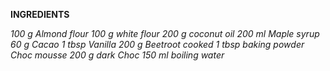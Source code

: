 **INGREDIENTS**
 
_100 g Almond flour
100 g white flour
200 g coconut oil
200 ml Maple syrup
60 g Cacao
1 tbsp Vanilla
200 g Beetroot cooked
1 tbsp baking powder
Choc mousse
200 g dark Choc
150 ml boiling water_
